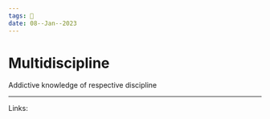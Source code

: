 ```yaml
---
tags: 🌱
date: 08--Jan--2023
---
```


# Multidiscipline

Addictive knowledge of respective discipline

---
Links: 